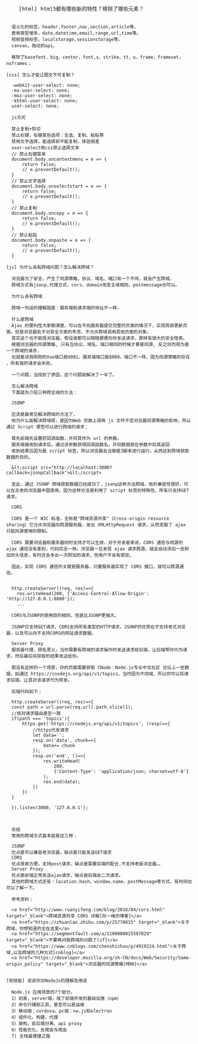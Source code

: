 <!DOCTYPE html>
<html lang="en">
<head>
  <meta charset="UTF-8">
  <title>Title</title>
</head>
<body>
  <pre>
    [html] html5都有哪些新的特性？移除了哪些元素？

      语义化的标签，header,footer,nav,section,article等。
      表单类型增多，date,datetime,email,range,url,time等。
      视频音频标签，localstorage,sessionstorage等。
      canvas，拖动的api。

      移除了basefont，big，center，font,s，strike，tt，u，frame，frameset，noframes；

    [css] 怎么才能让图文不可复制？

      -webkit-user-select: none;
      -ms-user-select: none;
      -moz-user-select: none;
      -khtml-user-select: none;
      user-select: none;

      js方式

      禁止复制+剪切
      禁止右键，右键某些选项：全选、复制、粘贴等
      禁用文字选择，能选择却不能复制，体验很差
      user-select用css禁止选择文本
      // 禁止右键菜单
      document.body.oncontextmenu = e => {
          return false;
          // e.preventDefault();
      }
      // 禁止文字选择
      document.body.onselectstart = e => {
          return false;
          // e.preventDefault();
      }
      // 禁止复制
      document.body.oncopy = e => {
          return false;
          // e.preventDefault();
      }
      // 禁止粘贴
      document.body.onpaste = e => {
          return false;
          // e.preventDefault();
      }

    [js] 为什么会有跨域问题？怎么解决跨域？

      浏览器为了安全，产生了同源策略，协议、域名、端口有一个不同，就会产生跨域。
      跨域方式有jsonp,代理方式，cors，domain改变主域相同，postmessage也可以。

      为什么会有跨域

      跨域一句话的理解就是：服务端和请求端的地址不一样。

      什么是跨域
      Ajax 的便利性大家都清楚，可以在不向服务器提交完整的页面的情况下，实现局部更新页面。但是浏览器处于对安全方面的考虑，不允许跨域调用其他页面的对象。
      其实这个也不能怪浏览器，假设谁都可以随随便便向你发送请求，那样有很大的安全隐患。
      根据浏览器的同源策略, 只有当协议，域名，端口相同的时候才算是同源, 反之则均视为是一个跨域的请求.
      也就是说我刚刚的Vue端口是8081，服务端端口是8080，端口不一样，因为同源策略的存在 ，所有我的请求会失败。

      一个问题，当找到了原因，这个问题就解决了一半了。

      怎么解决跨域
      下面就先介绍三种跨全域的方法：

      JSONP

      应该是最常见解决跨域的方法了，
      他为什么能解决跨域呢，是因为Web 页面上调用 js 文件不受浏览器同源策略的影响，所以通过 Script 便签可以进行跨域的请求：

      首先前端先设置好回调函数，并将其作为 url 的参数。
      服务端接收到请求后，通过该参数获得回调函数名，并将数据放在参数中将其返回
      收到结果后因为是 script 标签，所以浏览器会当做是3脚本进行运行，从而达到跨域获取数据的目的。

      &lt;script src="http://localhost:3000?callback=jsonpCallback">&lt;/script>

      至此，通过 JSONP 跨域获取数据已经成功了，jsonp这种方法跨域，他的兼容性很好，可以在古老的浏览器中国使用，因为这种方法是利用了 script 标签的特殊性，所有只支持GET请求。

      CORS

      CORS 是一个 W3C 标准，全称是"跨域资源共享"（Cross-origin resource sharing）它允许浏览器向跨源服务器，发出 XMLHttpRequest 请求，从而克服了 ajax 只能同源使用的限制。

      CORS 需要浏览器和服务器同时支持才可以生效，对于开发者来说，CORS 通信与同源的 ajax 通信没有差别，代码完全一样。浏览器一旦发现 ajax 请求跨源，就会自动添加一些附加的头信息，有时还会多出一次附加的请求，但用户不会有感觉。

      因此，实现 CORS 通信的关键是服务器。只要服务器实现了 CORS 接口，就可以跨源通信。


      http.createServer((req, res)=>{
        res.writeHead(200, {'Access-Control-Allow-Origin': 'http://127.0.0.1:8080'});
        ...

      CORS与JSONP的使用目的相同，但是比JSONP更强大。

      JSONP只支持GET请求，CORS支持所有类型的HTTP请求。JSONP的优势在于支持老式浏览器，以及可以向不支持CORS的网站请求数据。

      Server Proxy
      服务器代理，顾名思义，当你需要有跨域的请求操作时发送请求给后端，让后端帮你代为请求，然后最后将获取的结果发送给你。

      假设有这样的一个场景，你的页面需要获取 CNode：Node.js专业中文社区 论坛上一些数据，如通过 https://cnodejs.org/api/v1/topics，当时因为不同域，所以你可以将请求后端，让其对该请求代为转发。

      后端代码如下：

      http.createServer((req, res)=>{
      const path = url.parse(req.url).path.slice(1);
      //核对请求路由是否一致
      if(path === 'topics'){
          https.get('https://cnodejs.org/api/v1/topics', (resp)=>{
              //https代发请求
              let data='';
              resp.on('data', chunk=>{
                  data+= chunk
              });
              resp.on('end', ()=>{
                  res.writeHead(
                      200,
                      {'Content-Type': 'application/json; charset=utf-8'}
                  );
                  res.end(data);
              })
          })
      }

      }).listen(3000, '127.0.0.1');



      总结
      常用的跨域方式基本就是这三种：

      JSONP
      优点是可以兼容老浏览器，缺点是只能发送GET请求
      CORS
      优点简单方便，支持post请求，缺点是需要后端的配合,不支持老版浏览器。。
      Server Proxy
      优点是前端正常发送ajax请求，缺点是后端会二次请求。
      其他的跨域方式还有：location.hash、window.name、postMessage等方式，有时间也可以了解一下。

      参考资料：

      <a href="http://www.ruanyifeng.com/blog/2016/04/cors.html" target="_blank">跨域资源共享 CORS 详解[阮一峰的博客]</a>
      <a href="https://zhuanlan.zhihu.com/p/25778815" target="_blank">关于跨域，你想知道的全在这里</a>
      <a href="https://segmentfault.com/a/1190000015597029" target="_blank">不要再问我跨域的问题了[sf]</a>
      <a href="https://www.cnblogs.com/chenshishuo/p/4919224.html">关于跨域,以及跨域的几种方式[cnblog]</a>
      <a href="https://developer.mozilla.org/zh-CN/docs/Web/Security/Same-origin_policy" target="_blank">浏览器的同源策略[MDN]</a>


    [软技能] 说说你对NodeJs的理解及用途

      Node.js 应用场景的7个部分。
      1）初衷，server端，成了前端开发的基础设施（npm）
      2）命令行辅助工具，甚至可以是运维
      3）移动端：cordova，pc端：nw.js和electron
      4）组件化，构建，代理
      5）架构，前后端分离、api proxy
      6）性能优化、反爬虫与爬虫
      7) 全栈最便捷之路

  </pre>
</body>

<script src="https://cdn.staticfile.org/jquery/1.10.2/jquery.min.js"></script>
<script>

  //手写

  //实现

  /* 测试代码

  http.createServer((req, res)=>{
      const data = {
          x: 10//返回的数据
      };
      const callback = url.parse(req.url, true).query.callback;
      res.writeHead(200);
      res.end(`${callback}(${JSON.stringify(data)})`);
      //执行回调函数，返回data
  }).listen(3000, 'localhost');

  */
  function jsonpCallback(data) {
      console.log('获得 X 数据:' + data.x);
  }

  console.log('启动服务，监听 localhost:3000');
  // 然后使用node server.js运行

    $.ajax({
        url:"https://cnodejs.org/api/v1/topics",
        success:function(res){
            // $('body').text(JSON.stringify(res));
            console.log(res);
        }
    });

</script>
</html>
